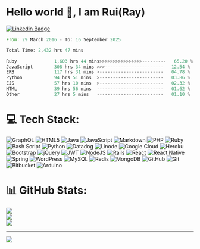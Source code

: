 # Hello world 👋, I am Rui(Ray)

[![Linkedin Badge](https://img.shields.io/badge/-RayLLiu-blue?style=flat&logo=Linkedin&logoColor=white&link=https://www.linkedin.com/in/raylliu/)](https://www.linkedin.com/in/raylliu/)

<!--START_SECTION:waka-->

```rust
From: 29 March 2016 - To: 16 September 2025

Total Time: 2,432 hrs 47 mins

Ruby              1,603 hrs 44 mins>>>>>>>>>>>>>>>>---------   65.20 %
JavaScript        308 hrs 34 mins >>>----------------------   12.54 %
ERB               117 hrs 31 mins >------------------------   04.78 %
Python            94 hrs 51 mins  >------------------------   03.86 %
EJS               57 hrs 10 mins  >------------------------   02.32 %
HTML              39 hrs 56 mins  -------------------------   01.62 %
Other             27 hrs 5 mins   -------------------------   01.10 %
```

<!--END_SECTION:waka-->


# 💻 Tech Stack:
![GraphQL](https://img.shields.io/badge/-GraphQL-E10098?style=for-the-badge&logo=graphql&logoColor=white) ![HTML5](https://img.shields.io/badge/html5-%23E34F26.svg?style=for-the-badge&logo=html5&logoColor=white) ![Java](https://img.shields.io/badge/java-%23ED8B00.svg?style=for-the-badge&logo=openjdk&logoColor=white) ![JavaScript](https://img.shields.io/badge/javascript-%23323330.svg?style=for-the-badge&logo=javascript&logoColor=%23F7DF1E) ![Markdown](https://img.shields.io/badge/markdown-%23000000.svg?style=for-the-badge&logo=markdown&logoColor=white) ![PHP](https://img.shields.io/badge/php-%23777BB4.svg?style=for-the-badge&logo=php&logoColor=white) ![Ruby](https://img.shields.io/badge/ruby-%23CC342D.svg?style=for-the-badge&logo=ruby&logoColor=white) ![Bash Script](https://img.shields.io/badge/bash_script-%23121011.svg?style=for-the-badge&logo=gnu-bash&logoColor=white) ![Python](https://img.shields.io/badge/python-3670A0?style=for-the-badge&logo=python&logoColor=ffdd54) ![Datadog](https://img.shields.io/badge/datadog-%23632CA6.svg?style=for-the-badge&logo=datadog&logoColor=white) ![Linode](https://img.shields.io/badge/linode-00A95C?style=for-the-badge&logo=linode&logoColor=white) ![Google Cloud](https://img.shields.io/badge/GoogleCloud-%234285F4.svg?style=for-the-badge&logo=google-cloud&logoColor=white) ![Heroku](https://img.shields.io/badge/heroku-%23430098.svg?style=for-the-badge&logo=heroku&logoColor=white) ![Bootstrap](https://img.shields.io/badge/bootstrap-%238511FA.svg?style=for-the-badge&logo=bootstrap&logoColor=white) ![jQuery](https://img.shields.io/badge/jquery-%230769AD.svg?style=for-the-badge&logo=jquery&logoColor=white) ![JWT](https://img.shields.io/badge/JWT-black?style=for-the-badge&logo=JSON%20web%20tokens) ![NodeJS](https://img.shields.io/badge/node.js-6DA55F?style=for-the-badge&logo=node.js&logoColor=white) ![Rails](https://img.shields.io/badge/rails-%23CC0000.svg?style=for-the-badge&logo=ruby-on-rails&logoColor=white) ![React](https://img.shields.io/badge/react-%2320232a.svg?style=for-the-badge&logo=react&logoColor=%2361DAFB) ![React Native](https://img.shields.io/badge/react_native-%2320232a.svg?style=for-the-badge&logo=react&logoColor=%2361DAFB) ![Spring](https://img.shields.io/badge/spring-%236DB33F.svg?style=for-the-badge&logo=spring&logoColor=white) ![WordPress](https://img.shields.io/badge/WordPress-%23117AC9.svg?style=for-the-badge&logo=WordPress&logoColor=white) ![MySQL](https://img.shields.io/badge/mysql-4479A1.svg?style=for-the-badge&logo=mysql&logoColor=white) ![Redis](https://img.shields.io/badge/redis-%23DD0031.svg?style=for-the-badge&logo=redis&logoColor=white) ![MongoDB](https://img.shields.io/badge/MongoDB-%234ea94b.svg?style=for-the-badge&logo=mongodb&logoColor=white) ![GitHub](https://img.shields.io/badge/github-%23121011.svg?style=for-the-badge&logo=github&logoColor=white) ![Git](https://img.shields.io/badge/git-%23F05033.svg?style=for-the-badge&logo=git&logoColor=white) ![Bitbucket](https://img.shields.io/badge/bitbucket-%230047B3.svg?style=for-the-badge&logo=bitbucket&logoColor=white) ![Arduino](https://img.shields.io/badge/-Arduino-00979D?style=for-the-badge&logo=Arduino&logoColor=white)
# 📊 GitHub Stats:
![](https://github-readme-stats.vercel.app/api?username=RayLLiu&theme=dark&hide_border=false&include_all_commits=false&count_private=false)<br/>
![](https://nirzak-streak-stats.vercel.app/?user=RayLLiu&theme=dark&hide_border=false)<br/>
![](https://github-readme-stats.vercel.app/api/top-langs/?username=RayLLiu&theme=dark&hide_border=false&include_all_commits=false&count_private=false&layout=compact)

---
[![](https://visitcount.itsvg.in/api?id=RayLLiu&icon=0&color=0)](https://visitcount.itsvg.in)

<!-- Proudly created with GPRM ( https://gprm.itsvg.in ) -->